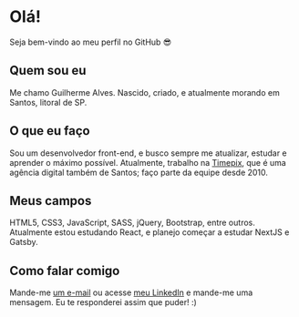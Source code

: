 # Olá!

Seja bem-vindo ao meu perfil no GitHub 😎

## Quem sou eu

Me chamo Guilherme Alves. Nascido, criado, e atualmente morando em Santos, litoral de SP.

## O que eu faço
Sou um desenvolvedor front-end, e busco sempre me atualizar, estudar e aprender o máximo possível. Atualmente, trabalho na [Timepix](http://www.timepix.com.br/), que é uma agência digital também de Santos; faço parte da equipe desde 2010.

## Meus campos
HTML5, CSS3, JavaScript, SASS, jQuery, Bootstrap, entre outros.
Atualmente estou estudando React, e planejo começar a estudar NextJS e Gatsby.

## Como falar comigo
Mande-me [um e-mail](mailto:guilherme.alves.formal@gmail.com) ou acesse [meu LinkedIn](http://linkedin.com.br/in/guilhermealvesdev) e mande-me uma mensagem. Eu te responderei assim que puder! :)

<!--
**guilhermealvesdev/guilhermealvesdev** is a ✨ _special_ ✨ repository because its `README.md` (this file) appears on your GitHub profile.

Here are some ideas to get you started:

- 🔭 I’m currently working on ...
- 🌱 I’m currently learning ...
- 👯 I’m looking to collaborate on ...
- 🤔 I’m looking for help with ...
- 💬 Ask me about ...
- 📫 How to reach me: ...
- 😄 Pronouns: ...
- ⚡ Fun fact: ...
-->
